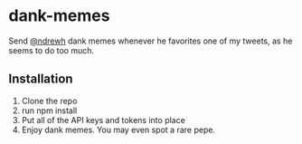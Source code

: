 # dank-memes
Send [@ndrewh](https://github.com/ndrewh) dank memes whenever he favorites one of my tweets, as he seems to do too much.

## Installation
1. Clone the repo
2. run npm install
3. Put all of the API keys and tokens into place
4. Enjoy dank memes.  You may even spot a rare pepe.
